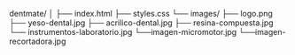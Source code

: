 dentmate/
│
├── index.html
├── styles.css
└── images/
    ├── logo.png
    ├── yeso-dental.jpg
    ├── acrilico-dental.jpg
    ├── resina-compuesta.jpg
    └── instrumentos-laboratorio.jpg
    └──imagen-micromotor.jpg
    └──imagen-recortadora.jpg
